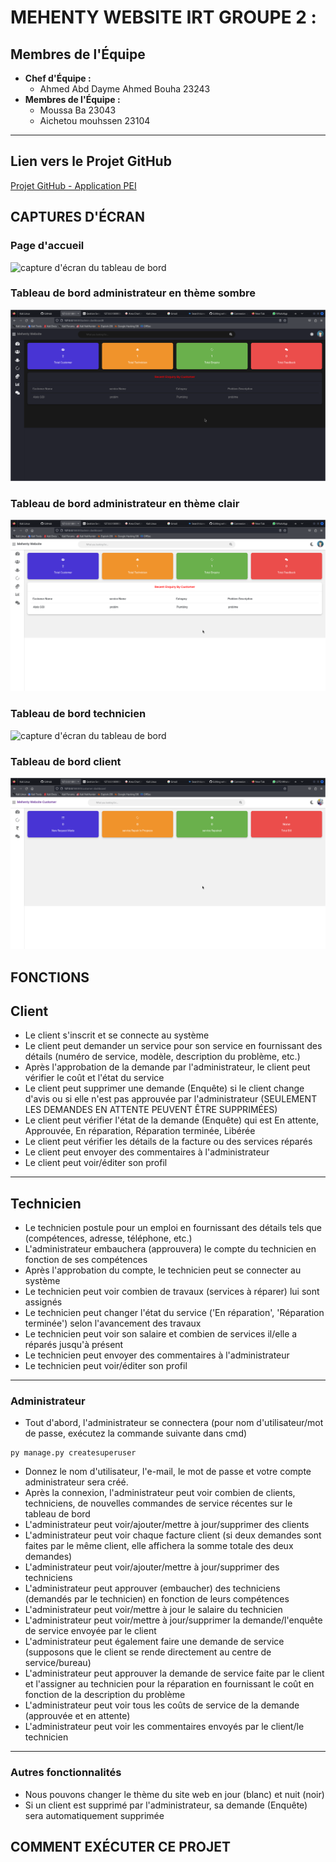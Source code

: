 # MEHENTY WEBSITE IRT GROUPE 2 :
## Membres de l'Équipe
- **Chef d'Équipe :**
  - Ahmed Abd Dayme Ahmed Bouha 23243
- **Membres de l'Équipe :**
  - Moussa Ba 23043
  - Aichetou mouhssen 23104
---------------------------------------------------------

## Lien vers le Projet GitHub

[Projet GitHub - Application PEI](https://github.com/ahmedirt/mehenty_irt)


## CAPTURES D'ÉCRAN
### Page d'accueil
![capture d'écran du tableau de bord](https://raw.githubusercontent.com/ahmedirt/mehenty_irt/main/static/screenshots/home.png)
### Tableau de bord administrateur en thème sombre
![capture d'écran du tableau de bord](mehentyIRT2/static/screenshots/admin_dark.png)
### Tableau de bord administrateur en thème clair
![capture d'écran du tableau de bord](mehentyIRT2/static/screenshots/admin_light.png)
### Tableau de bord technicien
![capture d'écran du tableau de bord](mehentyIRT2/static/screenshots/technician_dashborad.png)
### Tableau de bord client
![capture d'écran du tableau de bord](mehentyIRT2/static/screenshots/customer_dashboard.png)


## FONCTIONS
## Client
- Le client s'inscrit et se connecte au système
- Le client peut demander un service pour son service en fournissant des détails (numéro de service, modèle, description du problème, etc.)
- Après l'approbation de la demande par l'administrateur, le client peut vérifier le coût et l'état du service
- Le client peut supprimer une demande (Enquête) si le client change d'avis ou si elle n'est pas approuvée par l'administrateur (SEULEMENT LES DEMANDES EN ATTENTE PEUVENT ÊTRE SUPPRIMÉES)
- Le client peut vérifier l'état de la demande (Enquête) qui est En attente, Approuvée, En réparation, Réparation terminée, Libérée
- Le client peut vérifier les détails de la facture ou des services réparés
- Le client peut envoyer des commentaires à l'administrateur
- Le client peut voir/éditer son profil
---
## Technicien
- Le technicien postule pour un emploi en fournissant des détails tels que (compétences, adresse, téléphone, etc.)
- L'administrateur embauchera (approuvera) le compte du technicien en fonction de ses compétences
- Après l'approbation du compte, le technicien peut se connecter au système
- Le technicien peut voir combien de travaux (services à réparer) lui sont assignés
- Le technicien peut changer l'état du service ('En réparation', 'Réparation terminée') selon l'avancement des travaux
- Le technicien peut voir son salaire et combien de services il/elle a réparés jusqu'à présent
- Le technicien peut envoyer des commentaires à l'administrateur
- Le technicien peut voir/éditer son profil
---
### Administrateur
- Tout d'abord, l'administrateur se connectera (pour nom d'utilisateur/mot de passe, exécutez la commande suivante dans cmd)
```
py manage.py createsuperuser
```
- Donnez le nom d'utilisateur, l'e-mail, le mot de passe et votre compte administrateur sera créé.
- Après la connexion, l'administrateur peut voir combien de clients, techniciens, de nouvelles commandes de service récentes sur le tableau de bord
- L'administrateur peut voir/ajouter/mettre à jour/supprimer des clients
- L'administrateur peut voir chaque facture client (si deux demandes sont faites par le même client, elle affichera la somme totale des deux demandes)
- L'administrateur peut voir/ajouter/mettre à jour/supprimer des techniciens
- L'administrateur peut approuver (embaucher) des techniciens (demandés par le technicien) en fonction de leurs compétences
- L'administrateur peut voir/mettre à jour le salaire du technicien
- L'administrateur peut voir/mettre à jour/supprimer la demande/l'enquête de service envoyée par le client
- L'administrateur peut également faire une demande de service (supposons que le client se rende directement au centre de service/bureau)
- L'administrateur peut approuver la demande de service faite par le client et l'assigner au technicien pour la réparation en fournissant le coût en fonction de la description du problème
- L'administrateur peut voir tous les coûts de service de la demande (approuvée et en attente)
- L'administrateur peut voir les commentaires envoyés par le client/le technicien
---
### Autres fonctionnalités
- Nous pouvons changer le thème du site web en jour (blanc) et nuit (noir)
- Si un client est supprimé par l'administrateur, sa demande (Enquête) sera automatiquement supprimée
## COMMENT EXÉCUTER CE PROJET

